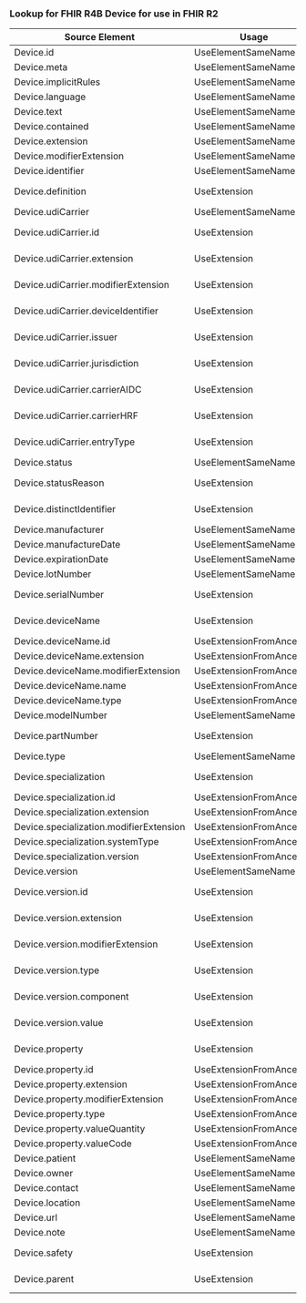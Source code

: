 ### Lookup for FHIR R4B Device for use in FHIR R2

| Source Element | Usage | Target |
| -------------- | ----- | ------ |
| Device.id | UseElementSameName | Device.id |
| Device.meta | UseElementSameName | Device.meta |
| Device.implicitRules | UseElementSameName | Device.implicitRules |
| Device.language | UseElementSameName | Device.language |
| Device.text | UseElementSameName | Device.text |
| Device.contained | UseElementSameName | Device.contained |
| Device.extension | UseElementSameName | Device.extension |
| Device.modifierExtension | UseElementSameName | Device.modifierExtension |
| Device.identifier | UseElementSameName | Device.identifier |
| Device.definition | UseExtension | http://hl7.org/fhir/4.3/StructureDefinition/extension-Device.definition |
| Device.udiCarrier | UseElementSameName | Device.udi |
| Device.udiCarrier.id | UseExtension | http://hl7.org/fhir/4.3/StructureDefinition/extension-Device.udiCarrier.id |
| Device.udiCarrier.extension | UseExtension | http://hl7.org/fhir/4.3/StructureDefinition/extension-Device.udiCarrier.extension |
| Device.udiCarrier.modifierExtension | UseExtension | http://hl7.org/fhir/4.3/StructureDefinition/extension-Device.udiCarrier.modifierExtension |
| Device.udiCarrier.deviceIdentifier | UseExtension | http://hl7.org/fhir/4.3/StructureDefinition/extension-Device.udiCarrier.deviceIdentifier |
| Device.udiCarrier.issuer | UseExtension | http://hl7.org/fhir/4.3/StructureDefinition/extension-Device.udiCarrier.issuer |
| Device.udiCarrier.jurisdiction | UseExtension | http://hl7.org/fhir/4.3/StructureDefinition/extension-Device.udiCarrier.jurisdiction |
| Device.udiCarrier.carrierAIDC | UseExtension | http://hl7.org/fhir/4.3/StructureDefinition/extension-Device.udiCarrier.carrierAIDC |
| Device.udiCarrier.carrierHRF | UseExtension | http://hl7.org/fhir/4.3/StructureDefinition/extension-Device.udiCarrier.carrierHRF |
| Device.udiCarrier.entryType | UseExtension | http://hl7.org/fhir/4.3/StructureDefinition/extension-Device.udiCarrier.entryType |
| Device.status | UseElementSameName | Device.status |
| Device.statusReason | UseExtension | http://hl7.org/fhir/4.3/StructureDefinition/extension-Device.statusReason |
| Device.distinctIdentifier | UseExtension | http://hl7.org/fhir/4.3/StructureDefinition/extension-Device.distinctIdentifier |
| Device.manufacturer | UseElementSameName | Device.manufacturer |
| Device.manufactureDate | UseElementSameName | Device.manufactureDate |
| Device.expirationDate | UseElementSameName | Device.expiry |
| Device.lotNumber | UseElementSameName | Device.lotNumber |
| Device.serialNumber | UseExtension | http://hl7.org/fhir/4.3/StructureDefinition/extension-Device.serialNumber |
| Device.deviceName | UseExtension | http://hl7.org/fhir/4.3/StructureDefinition/extension-Device.deviceName |
| Device.deviceName.id | UseExtensionFromAncestor | - |
| Device.deviceName.extension | UseExtensionFromAncestor | - |
| Device.deviceName.modifierExtension | UseExtensionFromAncestor | - |
| Device.deviceName.name | UseExtensionFromAncestor | - |
| Device.deviceName.type | UseExtensionFromAncestor | - |
| Device.modelNumber | UseElementSameName | Device.model |
| Device.partNumber | UseExtension | http://hl7.org/fhir/4.3/StructureDefinition/extension-Device.partNumber |
| Device.type | UseElementSameName | Device.type |
| Device.specialization | UseExtension | http://hl7.org/fhir/4.3/StructureDefinition/extension-Device.specialization |
| Device.specialization.id | UseExtensionFromAncestor | - |
| Device.specialization.extension | UseExtensionFromAncestor | - |
| Device.specialization.modifierExtension | UseExtensionFromAncestor | - |
| Device.specialization.systemType | UseExtensionFromAncestor | - |
| Device.specialization.version | UseExtensionFromAncestor | - |
| Device.version | UseElementSameName | Device.version |
| Device.version.id | UseExtension | http://hl7.org/fhir/4.3/StructureDefinition/extension-Device.version.id |
| Device.version.extension | UseExtension | http://hl7.org/fhir/4.3/StructureDefinition/extension-Device.version.extension |
| Device.version.modifierExtension | UseExtension | http://hl7.org/fhir/4.3/StructureDefinition/extension-Device.version.modifierExtension |
| Device.version.type | UseExtension | http://hl7.org/fhir/4.3/StructureDefinition/extension-Device.version.type |
| Device.version.component | UseExtension | http://hl7.org/fhir/4.3/StructureDefinition/extension-Device.version.component |
| Device.version.value | UseExtension | http://hl7.org/fhir/4.3/StructureDefinition/extension-Device.version.value |
| Device.property | UseExtension | http://hl7.org/fhir/4.3/StructureDefinition/extension-Device.property |
| Device.property.id | UseExtensionFromAncestor | - |
| Device.property.extension | UseExtensionFromAncestor | - |
| Device.property.modifierExtension | UseExtensionFromAncestor | - |
| Device.property.type | UseExtensionFromAncestor | - |
| Device.property.valueQuantity | UseExtensionFromAncestor | - |
| Device.property.valueCode | UseExtensionFromAncestor | - |
| Device.patient | UseElementSameName | Device.patient |
| Device.owner | UseElementSameName | Device.owner |
| Device.contact | UseElementSameName | Device.contact |
| Device.location | UseElementSameName | Device.location |
| Device.url | UseElementSameName | Device.url |
| Device.note | UseElementSameName | Device.note |
| Device.safety | UseExtension | http://hl7.org/fhir/4.3/StructureDefinition/extension-Device.safety |
| Device.parent | UseExtension | http://hl7.org/fhir/4.3/StructureDefinition/extension-Device.parent |
